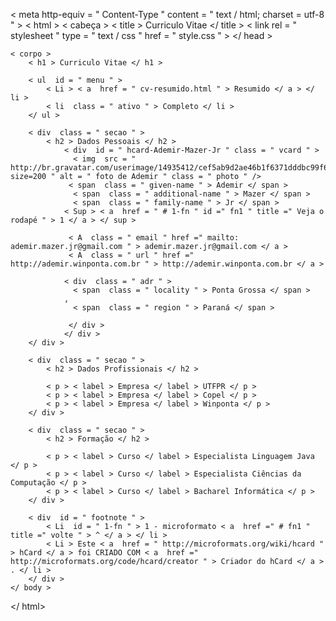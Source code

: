 
< meta  http-equiv = " Content-Type " content = " text / html; charset = utf-8 " >
< html >
	< cabeça >
		< title > Curriculo Vitae </ title >
		< link  rel = " stylesheet " type = " text / css " href = " style.css " >
	</ head >
	
	< corpo >
		< h1 > Curriculo Vitae </ h1 >
		
		< ul  id = " menu " >
			< Li > < a  href = " cv-resumido.html " > Resumido </ a > </ li >
			< li  class = " ativo " > Completo </ li >
		</ ul >
		
		< div  class = " secao " >
			< h2 > Dados Pessoais </ h2 >			
				< div  id = " hcard-Ademir-Mazer-Jr " class = " vcard " >
				  < img  src = " http://br.gravatar.com/userimage/14935412/cef5ab9d2ae46b1f6371dddbc99f667e.jpg?size=200 " alt = " foto de Ademir " class = " photo " />
				 < span  class = " given-name " > Ademir </ span >
				  < span  class = " additional-name " > Mazer </ span >
				  < span  class = " family-name " > Jr </ span >
				< Sup > < a  href = " # 1-fn " id =" fn1 " title =" Veja o rodapé " > 1 </ a > </ sup >

				 < A  class = " email " href =" mailto: ademir.mazer.jr@gmail.com " > ademir.mazer.jr@gmail.com </ a >
				 < A  class = " url " href =" http://ademir.winponta.com.br " > http://ademir.winponta.com.br </ a >
				
				< div  class = " adr " >
				  < span  class = " locality " > Ponta Grossa </ span >
				, 
				  < span  class = " region " > Paraná </ span >

				 </ div >
				</ div >
		</ div >

		< div  class = " secao " >
			< h2 > Dados Profissionais </ h2 >
			
			< p > < label > Empresa </ label > UTFPR </ p >
			< p > < label > Empresa </ label > Copel </ p >
			< p > < label > Empresa </ label > Winponta </ p >
		</ div >

		< div  class = " secao " >
			< h2 > Formação </ h2 >
			
			< p > < label > Curso </ label > Especialista Linguagem Java </ p >
			< p > < label > Curso </ label > Especialista Ciências da Computação </ p >
			< p > < label > Curso </ label > Bacharel Informática </ p >
		</ div >
		
		< div  id = " footnote " >
			< Li  id = " 1-fn " > 1 - microformato < a  href =" # fn1 " title =" volte " > ^ </ a > </ li >
			< Li > Este < a  href = " http://microformats.org/wiki/hcard " > hCard </ a > foi CRIADO COM < a  href =" http://microformats.org/code/hcard/creator " > Criador do hCard </ a > . </ li >
		</ div >		
	</ body >
</ html>
